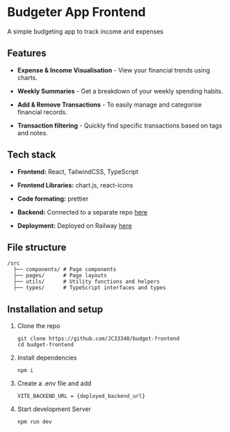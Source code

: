 # **Budgeter App Frontend**
 
 A simple budgeting app to track income and expenses

## **Features**

- **Expense & Income Visualisation** - View your financial trends using charts.

- **Weekly Summaries** - Get a breakdown of your weekly spending habits.

- **Add & Remove Transactions** - To easily manage and categorise financial records.

- **Transaction filtering** - Quickly find specific transactions based on tags and notes.

 ## **Tech stack**

 - **Frontend:** React, TailwindCSS, TypeScript

 - **Frontend Libraries:** chart.js, react-icons

 - **Code formating:** prettier

 - **Backend:** Connected to a separate repo [here](https://github.com/JC33340/budget-backend)

 - **Deployment:** Deployed on Railway [here](https://budget-frontend-production.up.railway.app)

## **File structure**

```
/src
  ├── components/ # Page components     
  ├── pages/      # Page layouts      
  ├── utils/      # Utility functions and helpers
  ├── types/      # TypeScript interfaces and types
```

 ## **Installation and setup**

1. Clone the repo

    ```
    git clone https://github.com/JC33340/budget-frontend
    cd budget-frontend
    ```

2. Install dependencies

    ```
    npm i
    ```

3. Create a .env file and add

    ```
    VITE_BACKEND_URL = {deployed_backend_url}
    ```

4. Start development Server

    ```
    npm run dev
    ```
